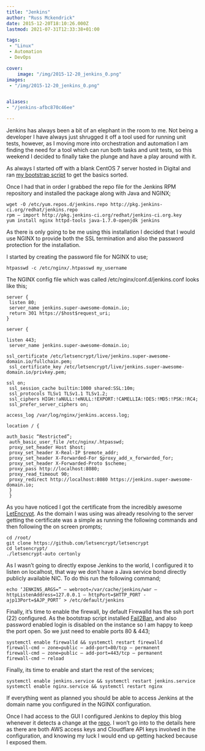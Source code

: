 ```yaml
---
title: "Jenkins"
author: "Russ Mckendrick"
date: 2015-12-20T18:10:26.000Z
lastmod: 2021-07-31T12:33:38+01:00

tags:
 - "Linux"
 - Automation
 - DevOps

cover:
    image: "/img/2015-12-20_jenkins_0.png" 
images:
 - "/img/2015-12-20_jenkins_0.png"


aliases:
- "/jenkins-afbc870c46ee"

---
```


Jenkins has always been a bit of an elephant in the room to me. Not being a developer I have always just shrugged it off a tool used for running unit tests, however, as I moving more into orchestration and automation I am finding the need for a tool which can run both tasks and unit tests, so this weekend I decided to finally take the plunge and have a play around with it.

As always I started off with a blank CentOS 7 server hosted in Digital and ran [my bootstrap script](/2015/06/28/digital-ocean-bootstrap/) to get the basics sorted.

Once I had that in order I grabbed the repo file for the Jenkins RPM repository and installed the package along with Java and NGINX;

```
wget -O /etc/yum.repos.d/jenkins.repo http://pkg.jenkins-ci.org/redhat/jenkins.repo
rpm — import http://pkg.jenkins-ci.org/redhat/jenkins-ci.org.key
yum install nginx httpd-tools java-1.7.0-openjdk jenkins
```

As there is only going to be me using this installation I decided that I would use NGINX to provide both the SSL termination and also the password protection for the installation.

I started by creating the password file for NGINX to use;

```
htpasswd -c /etc/nginx/.htpasswd my_username
```

The NGINX config file which was called /etc/nginx/conf.d/jenkins.conf looks like this;

```
server {
 listen 80;
 server_name jenkins.super-awesome-domain.io;
 return 301 https://$host$request_uri;
}

server {

listen 443;
 server_name jenkins.super-awesome-domain.io;

ssl_certificate /etc/letsencrypt/live/jenkins.super-awesome-domain.io/fullchain.pem;
 ssl_certificate_key /etc/letsencrypt/live/jenkins.super-awesome-domain.io/privkey.pem;

ssl on;
 ssl_session_cache builtin:1000 shared:SSL:10m;
 ssl_protocols TLSv1 TLSv1.1 TLSv1.2;
 ssl_ciphers HIGH:!aNULL:!eNULL:!EXPORT:!CAMELLIA:!DES:!MD5:!PSK:!RC4;
 ssl_prefer_server_ciphers on;

access_log /var/log/nginx/jenkins.access.log;

location / {

auth_basic “Restricted”;
 auth_basic_user_file /etc/nginx/.htpasswd;
 proxy_set_header Host $host;
 proxy_set_header X-Real-IP $remote_addr;
 proxy_set_header X-Forwarded-For $proxy_add_x_forwarded_for;
 proxy_set_header X-Forwarded-Proto $scheme;
 proxy_pass http://localhost:8080;
 proxy_read_timeout 90;
 proxy_redirect http://localhost:8080 https://jenkins.super-awesome-domain.io;
 }
 }
```

As you have noticed I got the certificate from the incredibly awesome [LetEncrypt](https://letsencrypt.org). As the domain I was using was already resolving to the server getting the certificate was a simple as running the following commands and then following the on screen prompts;

```
cd /root/
git clone https://github.com/letsencrypt/letsencrypt
cd letsencrypt/
./letsencrypt-auto certonly
```

As I wasn’t going to directly expose Jenkins to the world, I configured it to listen on localhost, that way we don’t have a Java service bond directly publicly available NIC. To do this run the following command;

```
echo ‘JENKINS_ARGS=” — webroot=/var/cache/jenkins/war — httpListenAddress=127.0.0.1 — httpPort=$HTTP_PORT -ajp13Port=$AJP_PORT’ > /etc/default/jenkins
```

Finally, it’s time to enable the firewall, by default Firewalld has the ssh port (22) configured. As the bootstrap script installed [Fail2Ban](https://media-glass.es/2015/03/29/fail2ban-on-centos-7/), and also password enabled login is disabled on the instance so I am happy to keep the port open. So we just need to enable ports 80 & 443;

```
systemctl enable firewalld && systemctl restart firewalld
firewall-cmd — zone=public — add-port=80/tcp — permanent
firewall-cmd — zone=public — add-port=443/tcp — permanent
firewall-cmd — reload
```

Finally, its time to enable and start the rest of the services;

```
systemctl enable jenkins.service && systemctl restart jenkins.service
systemctl enable nginx.service && systemctl restart nginx
```

If everything went as planned you should be able to access Jenkins at the domain name you configured in the NGINX configuration.

Once I had access to the GUI I configured Jenkins to deploy this blog whenever it detects a change at the [repo](https://github.com/russmckendrick/blog). I won’t go into to the details here as there are both AWS access keys and Cloudflare API keys involved in the configuration, and knowing my luck I would end up getting hacked because I exposed them.
